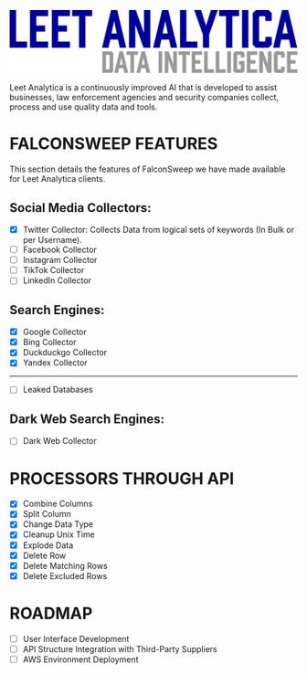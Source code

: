 ![Logo](leet-analytica-logo-temp.png)

Leet Analytica is a continuously improved AI that is developed to assist businesses, law enforcement agencies and security companies collect, process and use quality data and tools.

# FALCONSWEEP FEATURES

This section details the features of FalconSweep we have made available for Leet Analytica clients.

## Social Media Collectors:

- [x] Twitter Collector: Collects Data from logical sets of keywords (In Bulk or per Username).
- [ ] Facebook Collector
- [ ] Instagram Collector
- [ ] TikTok Collector
- [ ] LinkedIn Collector

## Search Engines:

- [x] Google Collector
- [x] Bing Collector
- [x] Duckduckgo Collector
- [x] Yandex Collector

----

- [ ] Leaked Databases

## Dark Web Search Engines:

- [ ] Dark Web Collector

# PROCESSORS THROUGH API

- [x] Combine Columns
- [x] Split Column
- [x] Change Data Type
- [x] Cleanup Unix Time
- [x] Explode Data
- [x] Delete Row
- [x] Delete Matching Rows
- [x] Delete Excluded Rows

# ROADMAP

- [ ] User Interface Development
- [ ] API Structure Integration with Third-Party Suppliers
- [ ] AWS Environment Deployment
